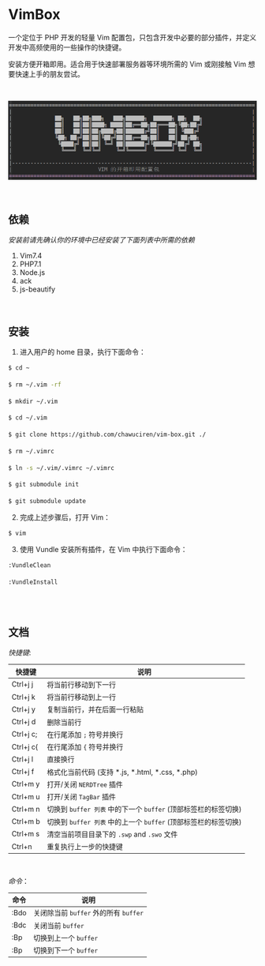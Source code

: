 VimBox
===

一个定位于 PHP 开发的轻量 Vim 配置包，只包含开发中必要的部分插件，并定义开发中高频使用的一些操作的快捷键。

安装方便开箱即用。适合用于快速部署服务器等环境所需的 Vim 或刚接触 Vim 想要快速上手的朋友尝试。

<br>

![vim box logo](https://raw.githubusercontent.com/chawuciren/vim-box/master/doc/images/logo.png)



<br>

依赖
---

*安装前请先确认你的环境中已经安装了下面列表中所需的依赖*

1. Vim7.4
2. PHP7.1
3. Node.js
4. ack
5. js-beautify

<br>

安装
---

1. 进入用户的 home 目录，执行下面命令：

```bash
$ cd ~

$ rm ~/.vim -rf

$ mkdir ~/.vim

$ cd ~/.vim

$ git clone https://github.com/chawuciren/vim-box.git ./

$ rm ~/.vimrc

$ ln -s ~/.vim/.vimrc ~/.vimrc

$ git submodule init

$ git submodule update

```

2. 完成上述步骤后，打开 Vim：

```bash
$ vim
```

3. 使用 Vundle 安装所有插件，在 Vim 中执行下面命令：

```bash
:VundleClean

:VundleInstall
```

<br><br>

文档
---

*快捷键*:

| 快捷键| 说明 |
| --- | --- |
| Ctrl+j j | 将当前行移动到下一行 |
| Ctrl+j k | 将当前行移动到上一行 |
| Ctrl+j y | 复制当前行，并在后面一行粘贴 |
| Ctrl+j d | 删除当前行 |
| Ctrl+j c; | 在行尾添加 `;` 符号并换行 |
| Ctrl+j c{ | 在行尾添加 `{` 符号并换行 |
| Ctrl+j l | 直接换行 |
| Ctrl+j f | 格式化当前代码 (支持 *.js, *.html, *.css, *.php) |
| Ctrl+m y | 打开/关闭 `NERDTree` 插件 |
| Ctrl+m u | 打开/关闭 `TagBar` 插件|
| Ctrl+m n | 切换到 `buffer 列表` 中的下一个 `buffer` (顶部标签栏的标签切换) |
| Ctrl+m b | 切换到 `buffer 列表` 中的上一个 `buffer` (顶部标签栏的标签切换) |
| Ctrl+m s | 清空当前项目目录下的 `.swp` and `.swo` 文件 |
| Ctrl+n | 重复执行上一步的快捷键 |

<br>

*命令*：

| 命令 | 说明 |
| --- | --- |
| :Bdo | 关闭除当前 `buffer` 外的所有 `buffer` |
| :Bdc | 关闭当前 `buffer` |
| :Bp | 切换到上一个 `buffer` |
| :Bp | 切换到下一个 `buffer` |

